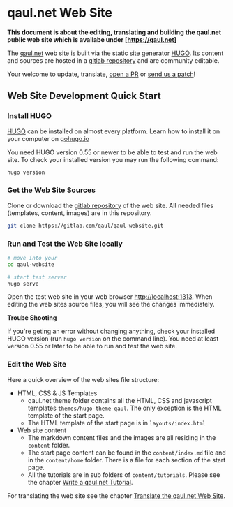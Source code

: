 # qaul.net Web Site

**This document is about the editing, translating and building the qaul.net public web site which is availabe under [https://qaul.net]**

The [qaul.net] web site is built via the static site generator [HUGO]. Its content and sources are hosted in a [gitlab repository] and are community editable.

Your welcome to update, translate, [open a PR] or [send us a patch]!



## Web Site Development Quick Start
### Install HUGO

[HUGO] can be installed on almost every platform. 
Learn how to install it on your computer on [gohugo.io](https://gohugo.io/getting-started/installing#quick-install)

You need HUGO version 0.55 or newer to be able to test and run the web site.
To check your installed version you may run the following command:

```bash
hugo version
```


### Get the Web Site Sources 

Clone or download the [gitlab repository] of the web site. All needed files (templates, content, images) are in this repository.

```bash
git clone https://gitlab.com/qaul/qaul-website.git
```


### Run and Test the Web Site locally

```bash
# move into your 
cd qaul-website

# start test server
hugo serve
```
Open the test web site in your web browser [http://localhost:1313](http://localhost:1313). When editing the web sites source files, you will see the changes immediately.


**Troube Shooting**

If you're geting an error without changing anything, check your installed HUGO version (run `hugo version` on the command line). You need at least version 0.55 or later to be able to run and test the web site.


### Edit the Web Site

Here a quick overview of the web sites file structure:

* HTML, CSS & JS Templates
  * qaul.net theme folder contains all the HTML, CSS and javascript templates `themes/hugo-theme-qaul`. The only exception is the HTML template of the start page.
  * The HTML template of the start page is in `layouts/index.html`
* Web site content
  * The markdown content files and the images are all residing in the `content` folder.
  * The start page content can be found in the `content/index.md` file and in the `content/home` folder. There is a file for each section of the start page.
  * All the tutorials are in sub folders of `content/tutorials`. Please see the chapter [Write a qaul.net Tutorial](/web-site/tutorials.md).

For translating the web site see the chapter [Translate the qaul.net Web Site](/web-site/translate.md).


[https://qaul.net]: https://qaul.net
[qaul.net]: https://qaul.net
[HUGO]: https://gohugo.io/
[gitlab repository]: https://git.open-communicationnet/qaul.net/qaul-website/
[open a PR]: /social/contributions.html#submitting-a-pr
[send us a patch]: /social/contributions.html#submitting-an-e-mail-patch
